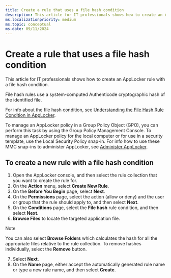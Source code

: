 ```yaml
---
title: Create a rule that uses a file hash condition
description: This article for IT professionals shows how to create an AppLocker rule with a file hash condition.
ms.localizationpriority: medium
ms.topic: conceptual
ms.date: 09/11/2024
---
```


# Create a rule that uses a file hash condition

This article for IT professionals shows how to create an AppLocker rule with a file hash condition.

File hash rules use a system-computed Authenticode cryptographic hash of the identified file.

For info about the file hash condition, see [Understanding the File Hash Rule Condition in AppLocker](understanding-the-file-hash-rule-condition-in-applocker.md).

To manage an AppLocker policy in a Group Policy Object (GPO), you can perform this task by using the Group Policy Management Console. To manage an AppLocker policy for the local computer or for use in a security template, use the Local Security Policy snap-in. For info how to use these MMC snap-ins to administer AppLocker, see [Administer AppLocker](administer-applocker.md#using-the-mmc-snap-ins-to-administer-applocker).

## To create a new rule with a file hash condition

1. Open the AppLocker console, and then select the rule collection that you want to create the rule for.
2. On the **Action** menu, select **Create New Rule**.
3. On the **Before You Begin** page, select **Next**.
4. On the **Permissions** page, select the action (allow or deny) and the user or group that the rule should apply to, and then select **Next**.
5. On the **Conditions** page, select the **File hash** rule condition, and then select **Next**.
6. **Browse Files** to locate the targeted application file.

  > [!NOTE]
  > You can also select **Browse Folders** which calculates the hash for all the appropriate files relative to the rule collection. To remove hashes individually, select the **Remove** button.

7. Select **Next**.
8. On the **Name** page, either accept the automatically generated rule name or type a new rule name, and then select **Create**.
